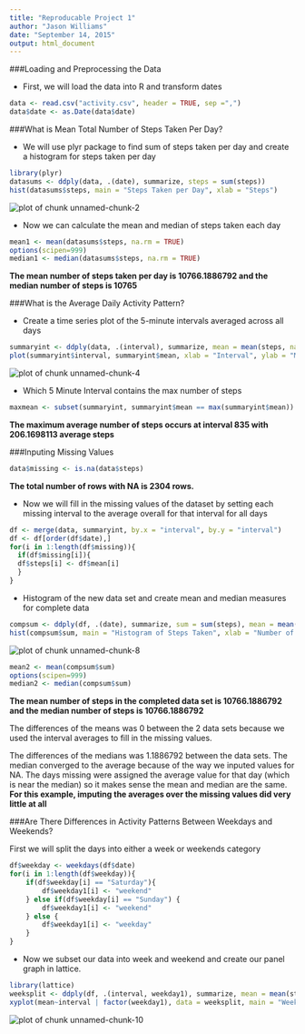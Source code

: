 ```yaml
---
title: "Reproducable Project 1"
author: "Jason Williams"
date: "September 14, 2015"
output: html_document
---
```


###Loading and Preprocessing the Data

* First, we will load the data into R and transform dates


```r
data <- read.csv("activity.csv", header = TRUE, sep =",")
data$date <- as.Date(data$date)
```


###What is Mean Total Number of Steps Taken Per Day?

* We will use plyr package to find sum of steps taken per day and create a histogram for steps taken per day


```r
library(plyr)
datasums <- ddply(data, .(date), summarize, steps = sum(steps))
hist(datasums$steps, main = "Steps Taken per Day", xlab = "Steps")
```

![plot of chunk unnamed-chunk-2](figure/unnamed-chunk-2-1.png) 

* Now we can calculate the mean and median of steps taken each day


```r
mean1 <- mean(datasums$steps, na.rm = TRUE)
options(scipen=999)
median1 <- median(datasums$steps, na.rm = TRUE)
```

**The mean number of steps taken per day is 10766.1886792 and the median number of steps is 10765**


###What is the Average Daily Activity Pattern?

* Create a time series plot of the 5-minute intervals averaged across all days


```r
summaryint <- ddply(data, .(interval), summarize, mean = mean(steps, na.rm = TRUE))
plot(summaryint$interval, summaryint$mean, xlab = "Interval", ylab = "Mean of Steps Taken")
```

![plot of chunk unnamed-chunk-4](figure/unnamed-chunk-4-1.png) 

* Which 5 Minute Interval contains the max number of steps


```r
maxmean <- subset(summaryint, summaryint$mean == max(summaryint$mean))
```
**The maximum average number of steps occurs at interval 835 with 206.1698113 average steps**

###Inputing Missing Values


```r
data$missing <- is.na(data$steps)
```

**The total number of rows with NA is 2304 rows.**

* Now we will fill in the missing values of the dataset by setting each missing interval to the average overall for that interval for all days


```r
df <- merge(data, summaryint, by.x = "interval", by.y = "interval")
df <- df[order(df$date),]
for(i in 1:length(df$missing)){
  if(df$missing[i]){
  df$steps[i] <- df$mean[i]
  }
}
```

* Histogram of the new data set and create mean and median measures for complete data


```r
compsum <- ddply(df, .(date), summarize, sum = sum(steps), mean = mean(steps), median = median(steps))
hist(compsum$sum, main = "Histogram of Steps Taken", xlab = "Number of Steps Taken")
```

![plot of chunk unnamed-chunk-8](figure/unnamed-chunk-8-1.png) 

```r
mean2 <- mean(compsum$sum)
options(scipen=999)
median2 <- median(compsum$sum)
```

**The mean number of steps in the completed data set is 10766.1886792 and the median number of steps is 10766.1886792**

The differences of the means was 0 between the 2 data sets because we used the interval averages to fill in the missing values. 

The differences of the medians was 1.1886792 between the data sets. The median converged to the average because of the way we inputed values for NA. The days missing were assigned the average value for that day (which is near the median) so it makes sense the mean and median are the same. **For this example, imputing the averages over the missing values did very little at all** 

###Are There Differences in Activity Patterns Between Weekdays and Weekends? 

First we will split the days into either a week or weekends category


```r
df$weekday <- weekdays(df$date)
for(i in 1:length(df$weekday)){
    if(df$weekday[i] == "Saturday"){
        df$weekday1[i] <- "weekend" 
    } else if(df$weekday[i] == "Sunday") {
        df$weekday1[i] <- "weekend"
    } else {
        df$weekday1[i] <- "weekday"
    }
}
```

* Now we subset our data into week and weekend and create our panel graph in lattice. 


```r
library(lattice)
weeksplit <- ddply(df, .(interval, weekday1), summarize, mean = mean(steps))
xyplot(mean~interval | factor(weekday1), data = weeksplit, main = "Weekend vs Weekday Step Data", xlab = "Interval", ylab = "Mean Steps Taken")
```

![plot of chunk unnamed-chunk-10](figure/unnamed-chunk-10-1.png) 
